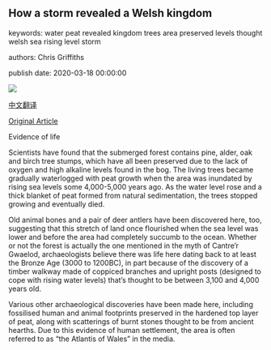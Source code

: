 ## How a storm revealed a Welsh kingdom

keywords: water peat revealed kingdom trees area preserved levels thought welsh sea rising level storm

authors: Chris Griffiths

publish date: 2020-03-18 00:00:00

![](https://ichef.bbci.co.uk/wwfeatures/live/624_351/images/live/p0/86/qh/p086qhjb.jpg)

[中文翻译](How%20a%20storm%20revealed%20a%20Welsh%20kingdom_zh.md)

[Original Article](https://www.bbc.com/travel/gallery/20200318-how-a-storm-revealed-a-welsh-kingdom)

Evidence of life

Scientists have found that the submerged forest contains pine, alder, oak and birch tree stumps, which have all been preserved due to the lack of oxygen and high alkaline levels found in the bog. The living trees became gradually waterlogged with peat growth when the area was inundated by rising sea levels some 4,000-5,000 years ago. As the water level rose and a thick blanket of peat formed from natural sedimentation, the trees stopped growing and eventually died.

Old animal bones and a pair of deer antlers have been discovered here, too, suggesting that this stretch of land once flourished when the sea level was lower and before the area had completely succumb to the ocean. Whether or not the forest is actually the one mentioned in the myth of Cantre’r Gwaelod, archaeologists believe there was life here dating back to at least the Bronze Age (3000 to 1200BC), in part because of the discovery of a timber walkway made of coppiced branches and upright posts (designed to cope with rising water levels) that’s thought to be between 3,100 and 4,000 years old.

Various other archaeological discoveries have been made here, including fossilised human and animal footprints preserved in the hardened top layer of peat, along with scatterings of burnt stones thought to be from ancient hearths. Due to this evidence of human settlement, the area is often referred to as “the Atlantis of Wales” in the media.